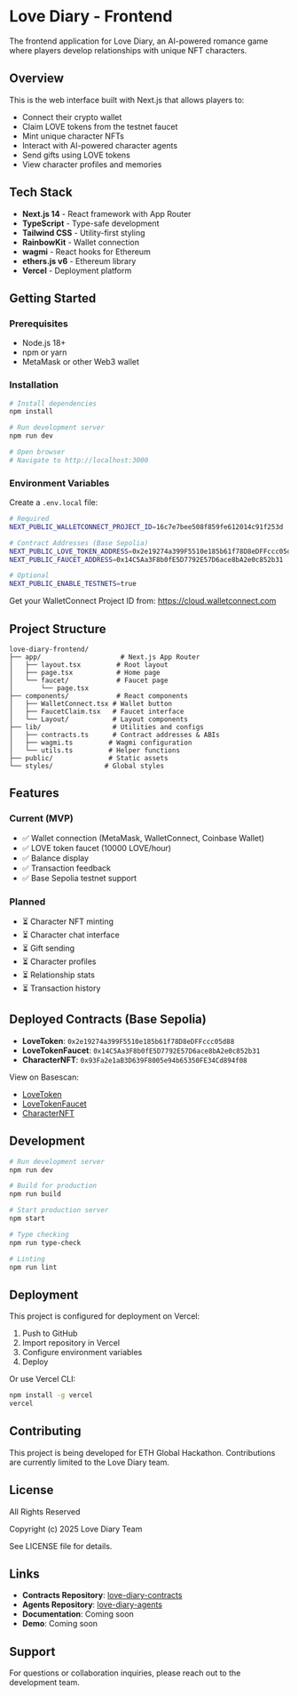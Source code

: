 # Love Diary - Frontend

The frontend application for Love Diary, an AI-powered romance game where players develop relationships with unique NFT characters.

## Overview

This is the web interface built with Next.js that allows players to:
- Connect their crypto wallet
- Claim LOVE tokens from the testnet faucet
- Mint unique character NFTs
- Interact with AI-powered character agents
- Send gifts using LOVE tokens
- View character profiles and memories

## Tech Stack

- **Next.js 14** - React framework with App Router
- **TypeScript** - Type-safe development
- **Tailwind CSS** - Utility-first styling
- **RainbowKit** - Wallet connection
- **wagmi** - React hooks for Ethereum
- **ethers.js v6** - Ethereum library
- **Vercel** - Deployment platform

## Getting Started

### Prerequisites

- Node.js 18+
- npm or yarn
- MetaMask or other Web3 wallet

### Installation

```bash
# Install dependencies
npm install

# Run development server
npm run dev

# Open browser
# Navigate to http://localhost:3000
```

### Environment Variables

Create a `.env.local` file:

```bash
# Required
NEXT_PUBLIC_WALLETCONNECT_PROJECT_ID=16c7e7bee508f859fe612014c91f253d

# Contract Addresses (Base Sepolia)
NEXT_PUBLIC_LOVE_TOKEN_ADDRESS=0x2e19274a399F5510e185b61f78D8eDFFccc05d88
NEXT_PUBLIC_FAUCET_ADDRESS=0x14C5Aa3F8b0fE5D7792E57D6ace8bA2e0c852b31

# Optional
NEXT_PUBLIC_ENABLE_TESTNETS=true
```

Get your WalletConnect Project ID from: https://cloud.walletconnect.com

## Project Structure

```
love-diary-frontend/
├── app/                    # Next.js App Router
│   ├── layout.tsx         # Root layout
│   ├── page.tsx           # Home page
│   └── faucet/            # Faucet page
│       └── page.tsx
├── components/            # React components
│   ├── WalletConnect.tsx # Wallet button
│   ├── FaucetClaim.tsx   # Faucet interface
│   └── Layout/           # Layout components
├── lib/                  # Utilities and configs
│   ├── contracts.ts      # Contract addresses & ABIs
│   ├── wagmi.ts         # Wagmi configuration
│   └── utils.ts         # Helper functions
├── public/              # Static assets
└── styles/             # Global styles
```

## Features

### Current (MVP)

- ✅ Wallet connection (MetaMask, WalletConnect, Coinbase Wallet)
- ✅ LOVE token faucet (10000 LOVE/hour)
- ✅ Balance display
- ✅ Transaction feedback
- ✅ Base Sepolia testnet support

### Planned

- ⏳ Character NFT minting
- ⏳ Character chat interface
- ⏳ Gift sending
- ⏳ Character profiles
- ⏳ Relationship stats
- ⏳ Transaction history

## Deployed Contracts (Base Sepolia)

- **LoveToken**: `0x2e19274a399F5510e185b61f78D8eDFFccc05d88`
- **LoveTokenFaucet**: `0x14C5Aa3F8b0fE5D7792E57D6ace8bA2e0c852b31`
- **CharacterNFT**: `0x93Fa2e1aB3D639F8005e94b65350FE34Cd894f08`

View on Basescan:
- [LoveToken](https://sepolia.basescan.org/address/0x2e19274a399F5510e185b61f78D8eDFFccc05d88)
- [LoveTokenFaucet](https://sepolia.basescan.org/address/0x14C5Aa3F8b0fE5D7792E57D6ace8bA2e0c852b31)
- [CharacterNFT](https://sepolia.basescan.org/address/0x93Fa2e1aB3D639F8005e94b65350FE34Cd894f08)

## Development

```bash
# Run development server
npm run dev

# Build for production
npm run build

# Start production server
npm start

# Type checking
npm run type-check

# Linting
npm run lint
```

## Deployment

This project is configured for deployment on Vercel:

1. Push to GitHub
2. Import repository in Vercel
3. Configure environment variables
4. Deploy

Or use Vercel CLI:

```bash
npm install -g vercel
vercel
```

## Contributing

This project is being developed for ETH Global Hackathon. Contributions are currently limited to the Love Diary team.

## License

All Rights Reserved

Copyright (c) 2025 Love Diary Team

See LICENSE file for details.

## Links

- **Contracts Repository**: [love-diary-contracts](https://github.com/love-diary/love-diary-contracts)
- **Agents Repository**: [love-diary-agents](https://github.com/love-diary/love-diary-agents)
- **Documentation**: Coming soon
- **Demo**: Coming soon

## Support

For questions or collaboration inquiries, please reach out to the development team.
